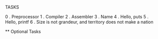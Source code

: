 TASKS

0 . Preprocessor
1 . Compiler
2 . Assembler
3 . Name
4 . Hello, puts
5 . Hello, printf
6 . Size is not grandeur, and territory does not make a nation


** Optional Tasks
